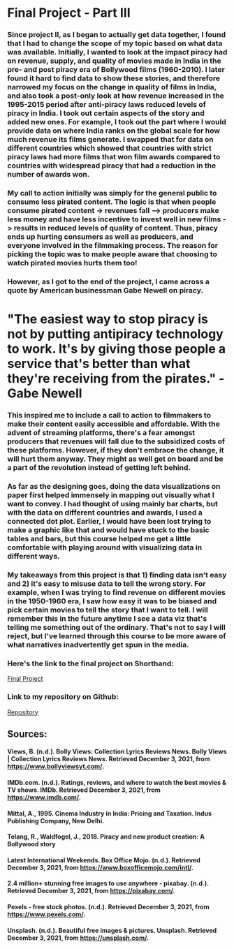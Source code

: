 # Final Project - Part III

### Since project II, as I began to actually get data together, I found that I had to change the scope of my topic based on what data was available. Initially, I wanted to look at the impact piracy had on revenue, supply, and quality of movies made in India in the pre- and post piracy era of Bollywood films (1960-2010). I later found it hard to find data to show these stories, and therefore narrowed my focus on the change in quality of films in India, and also took a post-only look at how revenue increased in the 1995-2015 period after anti-piracy laws reduced levels of piracy in India. I took out certain aspects of the story and added new ones. For example, I took out the part where I would provide data on where India ranks on the global scale for how much revenue its films generate. I swapped that for data on different countries which showed that countries with strict piracy laws had more films that won film awards compared to countries with widespread piracy that had a reduction in the number of awards won. 

### My call to action initially was simply for the general public to consume less pirated content. The logic is that when people consume pirated content -> revenues fall --> producers make less money and have less incentive to invest well in new films -> results in reduced levels of quality of content. Thus, piracy ends up hurting consumers as well as producers, and everyone involved in the filmmaking process. The reason for picking the topic was to make people aware that choosing to watch pirated movies hurts them too! 

### However, as I got to the end of the project, I came across a quote by American businessman Gabe Newell on piracy. 

# "The easiest way to stop piracy is not by putting antipiracy technology to work. It's by giving those people a service that's better than what they're receiving from the pirates." - Gabe Newell

### This inspired me to include a call to action to filmmakers to make their content easily accessible and affordable. With the advent of streaming platforms, there's a fear amongst producers that revenues will fall due to the subsidized costs of these platforms. However, if they don't embrace the change, it will hurt them anyway. They might as well get on board and be a part of the revolution instead of getting left behind. 

### As far as the designing goes, doing the data visualizations on paper first helped immensely in mapping out visually what I want to convey. I had thought of using mainly bar charts, but with the data on different countries and awards, I used a connected dot plot. Earlier, I would have been lost trying to make a graphic like that and would have stuck to the basic tables and bars, but this course helped me get a little comfortable with playing around with visualizing data in different ways. 

### My takeaways from this project is that 1) finding data isn't easy and 2) it's easy to misuse data to tell the wrong story. For example, when I was trying to find revenue on different movies in the 1950-1960 era, I saw how easy it was to be biased and pick certain movies to tell the story that I want to tell. I will remember this in the future anytime I see a data viz that's telling me something out of the ordinary. That's not to say I will reject, but I've learned through this course to be more aware of what narratives inadvertently get spun in the media. 

### Here's the link to the final project on Shorthand: 

[Final Project](https://carnegiemellon.shorthandstories.com/piracy/index.html)

### Link to my repository on Github: 

[Repository](https://anjanakankanala.github.io/portfolio/)

## Sources: 

#### Views, B. (n.d.). Bolly Views: Collection Lyrics Reviews News. Bolly Views | Collection Lyrics Reviews News. Retrieved December 3, 2021, from https://www.bollyviewsyt.com/. 
#### IMDb.com. (n.d.). Ratings, reviews, and where to watch the best movies &amp; TV shows. IMDb. Retrieved December 3, 2021, from https://www.imdb.com/. 
#### Mittal, A., 1995. Cinema Industry in India: Pricing and Taxation. Indus Publishing Company, New Delhi.
#### Telang, R., Waldfogel, J., 2018. Piracy and new product creation: A Bollywood story
#### Latest International Weekends. Box Office Mojo. (n.d.). Retrieved December 3, 2021, from https://www.boxofficemojo.com/intl/. 
#### 2.4 million+ stunning free images to use anywhere - pixabay. (n.d.). Retrieved December 3, 2021, from https://pixabay.com/. 
#### Pexels - free stock photos. (n.d.). Retrieved December 3, 2021, from https://www.pexels.com/. 
#### Unsplash. (n.d.). Beautiful free images &amp; pictures. Unsplash. Retrieved December 3, 2021, from https://unsplash.com/. 
